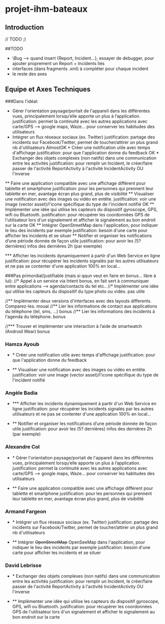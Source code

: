 # projet-ihm-bateaux

## Introduction
// TODO ;)

##TODO
- \Bug --> quand insert {Report, Incident...}, essayer de debugger, pour ajouter proprement un Report + Incidents liés
- interfaces (dans fragments .xml) à compléter pour chaque incident
- le reste des axes

## Equipe et Axes Techniques
###Dans l'idéal:

* Gérer l'orientation paysage/portait de l'appareil dans les différentes vues, principalement lorsqu’elle apporte un plus à l’application.
	justification: permet la continuité avec les autres applications avec carte/GPS --> google maps, Waze... pour conserver les habitudes des utilisateurs
* Intégrer un flux réseaux sociaux (ex. Twitter)
	justification: partage des incidents sur Facebook/Twitter, permet de toucher/attirer un plus grand nb d'utilisateurs
AlmostOK * Créer une notification utile avec temps d'affichage
	justification: pour que l'application donne du feedback
OK * Exchanger des objets complexes (non natifs) dans une communication entre les activités
	justification: pour remplir un Incident, le créer/faire passer de l'activité ReportActivity à l'activité IncidentActivity OU l'inverse

** Faire une application compatible avec une affichage différent pour tablette et smartphone
	justification: pour les personnes qui prennent leur tablette en mer, avantage écran plus grand, plus de visibilité
** Visualiser une notification avec des images ou vidéo en entête.
	justification: voir une image (vector asset)/l'icone spécifique du type de l'incident notifié
OK ** Implémenter une idée qui utilise les capteurs du dispositif gyroscope, GPS, wifi ou Bluetooth.
	justification: pour récupérer les coordonnées GPS de l'utilisateur lors d'un signalement et afficher le signalement au bon endroit sur la carte
OK ** Intégrer OpenStreetMap dans l'application, pour indiquer le lieu des incidents par exemple
	justification: besoin d'une carte pour afficher les incidents et se situer
** Notifier et organiser les notifications d’une période donnée de façon utile
	justification: pour avoir les (5? dernières) infos des dernières 2h (par exemple)

*** Afficher les incidents dynamiquement à partir d'un Web Service en ligne
	justification: pour récupérer les incidents signalés par les autres utilisateurs et ne pas se contenter d'une application 100% en local...



###Pas primordial/justifiable (mais si qqun veut en faire en bonus... libre à lui):
//* Appel à un service via Intent
	bonus, en fait sert à communiquer entre applications --> agenda/contacts du tel etc..
//* Implémenter une idée qui utilise les capteurs du dispositif du type photo ou vidéo.
	pas utile

//** Implémenter deux versions d'interfaces avec des layouts differents. Comparez-les.
	mouai
//** Lier les informations de contact aux applications du téléphone (tel, sms, ...)
	bonus
//** Lier les informations des incidents à l'agenda du téléphone.
	bonus

//*** Trouver et implémenter une interaction à l’aide de smartwatch (Android Wear)
	bonus



### Hamza Ayoub
-  \* Créer une notification utile avec temps d'affichage
	justification: pour que l'application donne du feedback
	
-  ** Visualiser une notification avec des images ou vidéo en entête.
	justification: voir une image (vector asset)/l'icone spécifique du type de l'incident notifié

### Angèle Badia
-  \*** Afficher les incidents dynamiquement à partir d'un Web Service en ligne
	justification: pour récupérer les incidents signalés par les autres utilisateurs et ne pas se contenter d'une application 100% en local...

- ** Notifier et organiser les notifications d’une période donnée de façon utile
	justification: pour avoir les (5? dernières) infos des dernières 2h (par exemple)

### Alexandre Col
-  \* Gérer l'orientation paysage/portait de l'appareil dans les différentes vues, principalement lorsqu’elle apporte un plus à l’application.
	justification: permet la continuité avec les autres applications avec carte/GPS --> google maps, Waze... pour conserver les habitudes des utilisateurs

- ** Faire une application compatible avec une affichage différent pour tablette et smartphone
	justification: pour les personnes qui prennent leur tablette en mer, avantage écran plus grand, plus de visibilité

### Armand Fargeon
-  \* Intégrer un flux réseaux sociaux (ex. Twitter)
	justification: partage des incidents sur Facebook/Twitter, permet de toucher/attirer un plus grand nb d'utilisateurs

-  ** Intégrer ~~OpenStreetMap~~ OpenSeeMap dans l'application, pour indiquer le lieu des incidents par exemple
	justification: besoin d'une carte pour afficher les incidents et se situer

### David Lebrisse
-  \* Exchanger des objets complexes (non natifs) dans une communication entre les activités
	justification: pour remplir un Incident, le créer/faire passer de l'activité ReportActivity à l'activité IncidentActivity OU l'inverse

-  ** Implémenter une idée qui utilise les capteurs du dispositif gyroscope, GPS, wifi ou Bluetooth.
	justification: pour récupérer les coordonnées GPS de l'utilisateur lors d'un signalement et afficher le signalement au bon endroit sur la carte